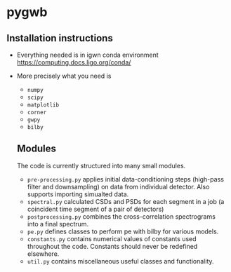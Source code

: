 # pygwb

## Installation instructions

* Everything needed is in igwn conda environment
https://computing.docs.ligo.org/conda/

* More precisely what you need is
  * `numpy`
  * `scipy`
  * `matplotlib`
  * `corner`
  * `gwpy`
  * `bilby`

  ## Modules

  The code is currently structured into many small modules.

  * `pre-processing.py` applies initial data-conditioning steps (high-pass filter and downsampling) on data from individual detector. Also supports importing simualted data.
  * `spectral.py` calculated CSDs and PSDs for each segment in a job (a coincident time segment of a pair of detectors)
  * `postprocessing.py` combines the cross-correlation spectrograms into a final spectrum.
  * `pe.py` defines classes to perform pe with bilby for various models.
  * `constants.py` contains numerical values of constants used throughout the code.
     Constants should never be redefined elsewhere.
  * `util.py` contains miscellaneous useful classes and functionality.
